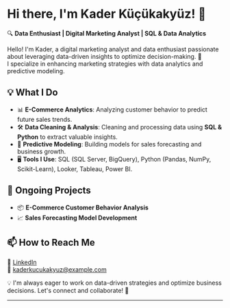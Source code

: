 # Hi there, I'm Kader Küçükakyüz! 👋  

🔍 **Data Enthusiast | Digital Marketing Analyst | SQL & Data Analytics**  

Hello! I'm Kader, a digital marketing analyst and data enthusiast passionate about leveraging data-driven insights to optimize decision-making. 🚀  
I specialize in enhancing marketing strategies with data analytics and predictive modeling.  

## 💡 What I Do  
- 📊 **E-Commerce Analytics**: Analyzing customer behavior to predict future sales trends.  
- 🛠 **Data Cleaning & Analysis**: Cleaning and processing data using **SQL & Python** to extract valuable insights.  
- 🔮 **Predictive Modeling**: Building models for sales forecasting and business growth.  
- 🖥 **Tools I Use**: SQL (SQL Server, BigQuery), Python (Pandas, NumPy, Scikit-Learn), Looker, Tableau, Power BI.  

## 📌 Ongoing Projects  
- 📦 **E-Commerce Customer Behavior Analysis**  
- 📈 **Sales Forecasting Model Development**  

## 📫 How to Reach Me  
💼 [LinkedIn](www.linkedin.com/in/kader-küçükakyüz-399a16254)  
📩 kaderkucukakyuz@example.com  

💡 I'm always eager to work on data-driven strategies and optimize business decisions. Let's connect and collaborate! 🚀  

---
